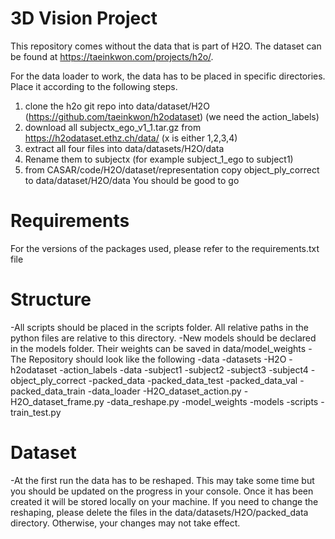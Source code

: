 # 3D Vision Project
This repository comes without the data that is part of H2O. The dataset can be found at https://taeinkwon.com/projects/h2o/.

For the data loader to work, the data has to be placed in specific directories. Place it according to the following steps.
1. clone the h2o git repo into data/dataset/H2O (https://github.com/taeinkwon/h2odataset) (we need the action_labels)
2. download all subjectx_ego_v1_1.tar.gz from https://h2odataset.ethz.ch/data/ (x is either 1,2,3,4) 
3. extract all four files into data/datasets/H2O/data 
4. Rename them to subjectx (for example subject_1_ego to subject1)
5. from CASAR/code/H2O/dataset/representation copy object_ply_correct to data/dataset/H2O/data
You should be good to go

# Requirements
For the versions of the packages used, please refer to the requirements.txt file

# Structure
-All scripts should be placed in the scripts folder. All relative paths in the python files are relative to this directory.
-New models should be declared in the models folder. Their weights can be saved in data/model_weights
-The Repository should look like the following
-data
    -datasets
        -H2O
            -h2odataset
                -action_labels
            -data
                -subject1
                -subject2
                -subject3
                -subject4
                -object_ply_correct
            -packed_data
                -packed_data_test
                -packed_data_val
                -packed_data_train
            -data_loader
                -H2O_dataset_action.py
                -H2O_dataset_frame.py
                -data_reshape.py
    -model_weights
-models
-scripts
    -train_test.py

# Dataset
-At the first run the data has to be reshaped. This may take some time but you should be updated on the progress in your console. Once it has been created it will be stored locally on your machine.
If you need to change the reshaping, please delete the files in the data/datasets/H2O/packed_data directory. Otherwise, your changes may not take effect.
